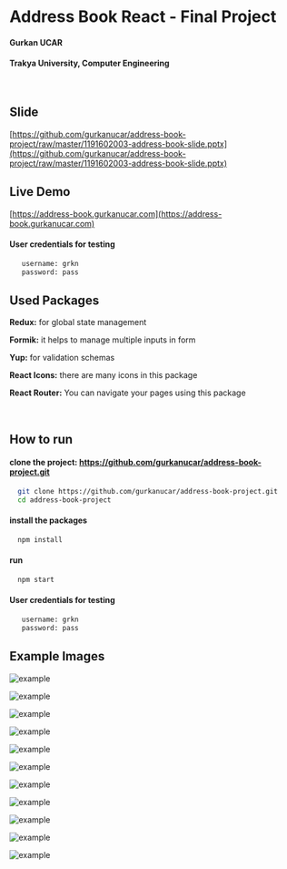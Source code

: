 # Address Book React - Final Project

#### Gurkan UCAR

#### Trakya University, Computer Engineering

&nbsp;

## Slide

[https://github.com/gurkanucar/address-book-project/raw/master/1191602003-address-book-slide.pptx](https://github.com/gurkanucar/address-book-project/raw/master/1191602003-address-book-slide.pptx)

## Live Demo

[https://address-book.gurkanucar.com](https://address-book.gurkanucar.com)

#### User credentials for testing

```bash
   username: grkn
   password: pass
```

## Used Packages

**Redux:** for global state management

**Formik:** it helps to manage multiple inputs in form

**Yup:** for validation schemas

**React Icons:** there are many icons in this package

**React Router:** You can navigate your pages using this package

&nbsp;

## How to run

#### clone the project: https://github.com/gurkanucar/address-book-project.git

```bash
  git clone https://github.com/gurkanucar/address-book-project.git
  cd address-book-project
```

#### install the packages

```bash
  npm install
```

#### run

```bash
  npm start
```

#### User credentials for testing

```bash
   username: grkn
   password: pass
```

## Example Images

![example](./images/ex1.png)

![example](./images/ex2.png)

![example](./images/ex22.png)

![example](./images/ex3.png)

![example](./images/ex4.png)

![example](./images/ex5.png)

![example](./images/ex6.png)

![example](./images/ex7.png)

![example](./images/ex8.png)

![example](./images/ex9.png)

![example](./images/ex10.png)
